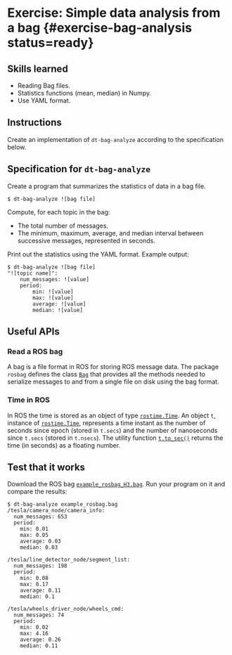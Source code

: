 # Exercise: Simple data analysis from a bag  {#exercise-bag-analysis status=ready}



## Skills learned

- Reading Bag files.
- Statistics functions (mean, median) in Numpy.
- Use YAML format.

## Instructions

Create an implementation of `dt-bag-analyze` according to the specification below.

<!-- Call the script `bag-analyze-![username]`. -->


## Specification for `dt-bag-analyze`

Create a program that summarizes the statistics of data in a bag file.

    $ dt-bag-analyze ![bag file]

Compute, for each topic in the bag:

* The total number of messages.
* The minimum, maximum, average, and median interval between successive messages, represented in seconds.

Print out the statistics using the YAML format.
Example output:

    $ dt-bag-analyze ![bag file]
    "![topic name]":
        num_messages: ![value]
        period:
            min: ![value]
            max: ![value]
            average: ![value]
            median: ![value]


## Useful APIs

### Read a ROS bag

A bag is a file format in ROS for storing ROS message data. The package `rosbag`
defines the class [`Bag`](http://docs.ros.org/api/rosbag/html/python/)
that provides all the methods needed to serialize messages to and from a single
file on disk using the bag format.

### Time in ROS

In ROS the time is stored as an object of type
[`rostime.Time`](http://docs.ros.org/diamondback/api/rospy/html/rospy.rostime.Time-class.html).
An object `t`, instance of
[`rostime.Time`](http://docs.ros.org/diamondback/api/rospy/html/rospy.rostime.Time-class.html),
represents a time instant as the number of
seconds since epoch (stored in `t.secs`) and the number of nanoseconds since
`t.secs` (stored in `t.nsecs`). The utility function
[`t.to_sec()`](http://docs.ros.org/diamondback/api/rospy/html/roslib.rostime.TVal-class.html#to_sec)
returns the time (in seconds) as a floating number.


## Test that it works

Download the ROS bag
[`example_rosbag_H3.bag`](https://www.dropbox.com/s/11t9p8efzjy1az9/example_rosbag_H3.bag?dl=1).
Run your program on it and compare the results:

    $ dt-bag-analyze example_rosbag.bag
    /tesla/camera_node/camera_info:
      num_messages: 653
      period:
        min: 0.01
        max: 0.05
        average: 0.03
        median: 0.03

    /tesla/line_detector_node/segment_list:
      num_messages: 198
      period:
        min: 0.08
        max: 0.17
        average: 0.11
        median: 0.1

    /tesla/wheels_driver_node/wheels_cmd:
      num_messages: 74
      period:
        min: 0.02
        max: 4.16
        average: 0.26
        median: 0.11
